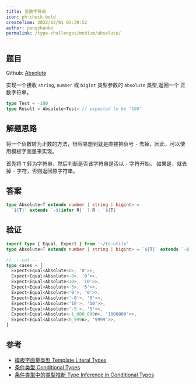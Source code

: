 ```yaml
---
title: 正数字符串
icon: ph:check-bold
createTime: 2022/12/01 03:39:52
author: pengzhanbo
permalink: /type-challenges/medium/absolute/
---
```


## 题目

Github: [Absolute](https://github.com/type-challenges/type-challenges/blob/main/questions/00529-medium-absolute/)

实现一个接收 `string`, `number` 或 `bigInt` 类型参数的 `Absolute` 类型,返回一个 正数字符串。

```ts
type Test = -100
type Result = Absolute<Test> // expected to be "100"
```

## 解题思路

将一个负数转为正数的方法，很容易想到就是直接把负号 `-` 去掉，因此，可以使用模板字面量来实现。

首先将 `T` 转为字符串，然后判断是否该字符串是否以 `-` 字符开始。
如果是，就去掉 `-` 字符，否则返回原字符串。

## 答案

```ts
type Absolute<T extends number | string | bigint> =
  `${T}` extends `-${infer R}` ? R : `${T}`
```

## 验证

```ts twoslash
import type { Equal, Expect } from '~/tc-utils'
type Absolute<T extends number | string | bigint> = `${T}` extends `-${infer R}` ? R : `${T}`

// ---cut---
type cases = [
  Expect<Equal<Absolute<0>, '0'>>,
  Expect<Equal<Absolute<-0>, '0'>>,
  Expect<Equal<Absolute<10>, '10'>>,
  Expect<Equal<Absolute<-5>, '5'>>,
  Expect<Equal<Absolute<'0'>, '0'>>,
  Expect<Equal<Absolute<'-0'>, '0'>>,
  Expect<Equal<Absolute<'10'>, '10'>>,
  Expect<Equal<Absolute<'-5'>, '5'>>,
  Expect<Equal<Absolute<-1_000_000n>, '1000000'>>,
  Expect<Equal<Absolute<9_999n>, '9999'>>,
]
```

## 参考

- [模板字面量类型 Template Literal Types](https://www.typescriptlang.org/docs/handbook/2/template-literal-types.html)
- [条件类型 Conditional Types](https://www.typescriptlang.org/docs/handbook/2/conditional-types.html)
- [条件类型中的类型推断 Type Inference in Conditional Types](https://www.typescriptlang.org/docs/handbook/2/conditional-types.html#inferring-within-conditional-types)
